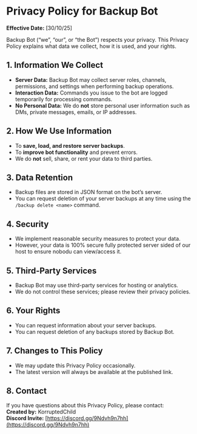 # Privacy Policy for Backup Bot

**Effective Date:** [30/10/25]

Backup Bot (“we”, “our”, or “the Bot”) respects your privacy. This Privacy Policy explains what data we collect, how it is used, and your rights.

## 1. Information We Collect

- **Server Data:** Backup Bot may collect server roles, channels, permissions, and settings when performing backup operations.  
- **Interaction Data:** Commands you issue to the bot are logged temporarily for processing commands.  
- **No Personal Data:** We do **not** store personal user information such as DMs, private messages, emails, or IP addresses.

## 2. How We Use Information

- To **save, load, and restore server backups**.  
- To **improve bot functionality** and prevent errors.  
- We do **not** sell, share, or rent your data to third parties.

## 3. Data Retention

- Backup files are stored in JSON format on the bot’s server.  
- You can request deletion of your server backups at any time using the `/backup delete <name>` command.  

## 4. Security

- We implement reasonable security measures to protect your data.  
- However, your data is  100% secure fully protected server sided of our host to ensure nobodu can view/access it.

## 5. Third-Party Services

- Backup Bot may use third-party services for hosting or analytics.  
- We do not control these services; please review their privacy policies.

## 6. Your Rights

- You can request information about your server backups.  
- You can request deletion of any backups stored by Backup Bot.

## 7. Changes to This Policy

- We may update this Privacy Policy occasionally.  
- The latest version will always be available at the published link.

## 8. Contact

If you have questions about this Privacy Policy, please contact:  
**Created by:** KorruptedChild  
**Discord Invite:** [https://discord.gg/9Ndvh9n7hh](https://discord.gg/9Ndvh9n7hh)
